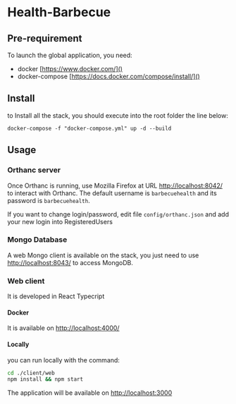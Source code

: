 # Health-Barbecue

## Pre-requirement

To launch the global application, you need:
- docker [https://www.docker.com/]()
- docker-compose [https://docs.docker.com/compose/install/]()

## Install

to Install all the stack, you should execute into the root folder the line below:

```shell
docker-compose -f "docker-compose.yml" up -d --build
```

## Usage

### Orthanc server

Once Orthanc is running, use Mozilla Firefox at URL [http://localhost:8042/]() to interact with Orthanc. The default username is `barbecuehealth` and its password is `barbecuehealth`.

If you want to change login/password, edit file `config/orthanc.json` and add your new login into RegisteredUsers

### Mongo Database

A web Mongo client is available on the stack, you just need to use [http://localhost:8043/]() to access MongoDB.

### Web client

It is developed in React Typecript

#### Docker

It is available on [http://localhost:4000/]()

#### Locally

you can run locally with the command:

```bash
cd ./client/web
npm install && npm start
```

The application will be available on [http://localhost:3000]()
